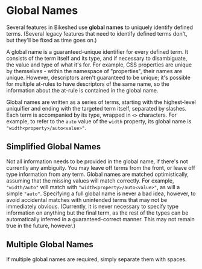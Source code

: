 Global Names
============

Several features in Bikeshed use **global names** to uniquely identify defined terms.
(Several legacy features that need to identify defined terms don't, but they'll be fixed as time goes on.)

A global name is a guaranteed-unique identifier for every defined term.
It consists of the term itself and its type,
and if necessary to disambiguate, the value and type of what it's for.
For example, CSS properties are unique by themselves -
within the namespace of "properties",
their names are unique.
However, descriptors aren't guaranteed to be unique;
it's possible for multiple at-rules to have descriptors of the same name,
so the information about the at-rule is contained in the global name.

Global names are written as a series of terms,
starting with the highest-level uniquifier and ending with the targeted term itself,
separated by slashes.
Each term is accompanied by its type, wrapped in `<>` characters.
For example, to refer to the `auto` value of the `width` property,
its global name is `"width<property>/auto<value>"`.

Simplified Global Names
-----------------------

Not all information needs to be provided in the global name,
if there's not currently any ambiguity.
You may leave off terms from the front,
or leave off type information from any term.
Global names are matched optimistically,
assuming that the missing values will match correctly.
For example, `"width/auto"` will match with `"width<property>/auto<value>"`,
as will a simple `"auto"`.
Specifying a full global name is never a bad idea, however,
to avoid accidental matches with unintended terms
that may not be immediately obvious.
(Currently, it is never necessary to specify type information on anything but the final term,
as the rest of the types can be automatically inferred in a guaranteed-correct manner.
This may not remain true in the future, however.)

Multiple Global Names
---------------------

If multiple global names are required,
simply separate them with spaces.
